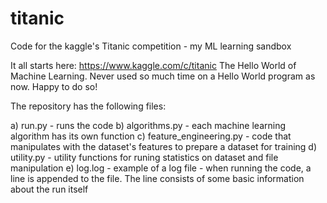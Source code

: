# titanic
Code for the kaggle's Titanic competition - my ML learning sandbox

It all starts here:
https://www.kaggle.com/c/titanic
The Hello World of Machine Learning. Never used so much time on a Hello World program as now. Happy to do so!

The repository has the following files:

a) run.py - runs the code
b) algorithms.py - each machine learning algorithm has its own function
c) feature_engineering.py - code that manipulates with the dataset's features to prepare a dataset for training
d) utility.py - utility functions for runing statistics on dataset and file manipulation
e) log.log - example of a log file - when running the code, a line is appended to the file. 
   The line consists of some basic information about the run itself

